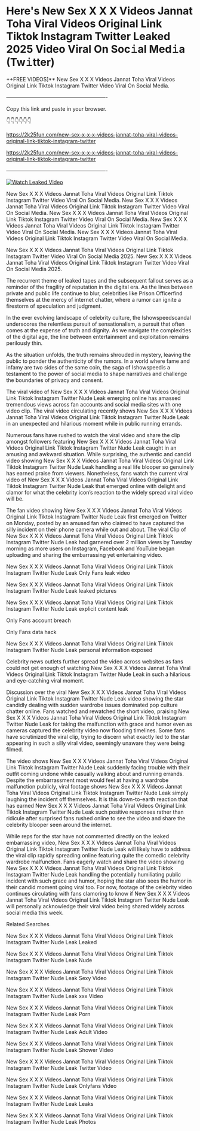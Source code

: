 # Here's New Sex X X X Videos Jannat Toha Viral Videos Original Link Tiktok Instagram Twitter Leaked 2025 Video Viral On Soc𝚒al Med𝚒a (Tw𝚒tter)

++FREE VIDEOS]** New Sex X X X Videos Jannat Toha Viral Videos Original Link Tiktok Instagram Twitter Video Viral On Social Media.

———————————————————-

Copy this link and paste in your browser.

👇👇👇👇👇👇

https://2k25fun.com/new-sex-x-x-x-videos-jannat-toha-viral-videos-original-link-tiktok-instagram-twitter

https://2k25fun.com/new-sex-x-x-x-videos-jannat-toha-viral-videos-original-link-tiktok-instagram-twitter

———————————————————-

[![Watch Leaked Video](https://miro.medium.com/v2/resize:fit:828/format:webp/1*cilzJN44JGOrTw9NJCrNHA.gif "Watch Leaked Video")](https://2k25fun.com/new-sex-x-x-x-videos-jannat-toha-viral-videos-original-link-tiktok-instagram-twitter)

New Sex X X X Videos Jannat Toha Viral Videos Original Link Tiktok Instagram Twitter Video Viral On Social Media. New Sex X X X Videos Jannat Toha Viral Videos Original Link Tiktok Instagram Twitter Video Viral On Social Media. New Sex X X X Videos Jannat Toha Viral Videos Original Link Tiktok Instagram Twitter Video Viral On Social Media. New Sex X X X Videos Jannat Toha Viral Videos Original Link Tiktok Instagram Twitter Video Viral On Social Media. New Sex X X X Videos Jannat Toha Viral Videos Original Link Tiktok Instagram Twitter Video Viral On Social Media.

New Sex X X X Videos Jannat Toha Viral Videos Original Link Tiktok Instagram Twitter Video Viral On Social Media 2025. New Sex X X X Videos Jannat Toha Viral Videos Original Link Tiktok Instagram Twitter Video Viral On Social Media 2025.

The recurrent theme of leaked tapes and the subsequent fallout serves as a reminder of the fragility of reputation in the digital era. As the lines between private and public life continue to blur, celebrities like Prison Officerfind themselves at the mercy of internet chatter, where a rumor can ignite a firestorm of speculation and judgment.

In the ever evolving landscape of celebrity culture, the Ishowspeedscandal underscores the relentless pursuit of sensationalism, a pursuit that often comes at the expense of truth and dignity. As we navigate the complexities of the digital age, the line between entertainment and exploitation remains perilously thin.

As the situation unfolds, the truth remains shrouded in mystery, leaving the public to ponder the authenticity of the rumors. In a world where fame and infamy are two sides of the same coin, the saga of Ishowspeedis a testament to the power of social media to shape narratives and challenge the boundaries of privacy and consent.

The viral video of New Sex X X X Videos Jannat Toha Viral Videos Original Link Tiktok Instagram Twitter Nude Leak emerging online has amassed tremendous views across fan accounts and social media sites with one video clip. The viral video circulating recently shows New Sex X X X Videos Jannat Toha Viral Videos Original Link Tiktok Instagram Twitter Nude Leak in an unexpected and hilarious moment while in public running errands.

Numerous fans have rushed to watch the viral video and share the clip amongst followers featuring New Sex X X X Videos Jannat Toha Viral Videos Original Link Tiktok Instagram Twitter Nude Leak caught in an amusing and awkward situation. While surprising, the authentic and candid video showing New Sex X X X Videos Jannat Toha Viral Videos Original Link Tiktok Instagram Twitter Nude Leak handling a real life blooper so genuinely has earned praise from viewers. Nonetheless, fans watch the current viral video of New Sex X X X Videos Jannat Toha Viral Videos Original Link Tiktok Instagram Twitter Nude Leak that emerged online with delight and clamor for what the celebrity icon’s reaction to the widely spread viral video will be.

The fan video showing New Sex X X X Videos Jannat Toha Viral Videos Original Link Tiktok Instagram Twitter Nude Leak first emerged on Twitter on Monday, posted by an amused fan who claimed to have captured the silly incident on their phone camera while out and about. The viral Clip of New Sex X X X Videos Jannat Toha Viral Videos Original Link Tiktok Instagram Twitter Nude Leak had garnered over 2 million views by Tuesday morning as more users on Instagram, Facebook and YouTube began uploading and sharing the embarrassing yet entertaining video.

New Sex X X X Videos Jannat Toha Viral Videos Original Link Tiktok Instagram Twitter Nude Leak Only Fans leak video

New Sex X X X Videos Jannat Toha Viral Videos Original Link Tiktok Instagram Twitter Nude Leak leaked pictures

New Sex X X X Videos Jannat Toha Viral Videos Original Link Tiktok Instagram Twitter Nude Leak explicit content leak

Only Fans account breach

Only Fans data hack

New Sex X X X Videos Jannat Toha Viral Videos Original Link Tiktok Instagram Twitter Nude Leak personal information exposed

Celebrity news outlets further spread the video across websites as fans could not get enough of watching New Sex X X X Videos Jannat Toha Viral Videos Original Link Tiktok Instagram Twitter Nude Leak in such a hilarious and eye-catching viral moment.

Discussion over the viral New Sex X X X Videos Jannat Toha Viral Videos Original Link Tiktok Instagram Twitter Nude Leak video showing the star candidly dealing with sudden wardrobe issues dominated pop culture chatter online. Fans watched and rewatched the short video, praising New Sex X X X Videos Jannat Toha Viral Videos Original Link Tiktok Instagram Twitter Nude Leak for taking the malfunction with grace and humor even as cameras captured the celebrity video now flooding timelines. Some fans have scrutinized the viral clip, trying to discern what exactly led to the star appearing in such a silly viral video, seemingly unaware they were being filmed.

The video shows New Sex X X X Videos Jannat Toha Viral Videos Original Link Tiktok Instagram Twitter Nude Leak suddenly facing trouble with their outfit coming undone while casually walking about and running errands. Despite the embarrassment most would feel at having a wardrobe malfunction publicly, viral footage shows New Sex X X X Videos Jannat Toha Viral Videos Original Link Tiktok Instagram Twitter Nude Leak simply laughing the incident off themselves. It is this down-to-earth reaction that has earned New Sex X X X Videos Jannat Toha Viral Videos Original Link Tiktok Instagram Twitter Nude Leak such positive responses rather than ridicule after surprised fans rushed online to see the video and share the celebrity blooper seen around the internet.

While reps for the star have not commented directly on the leaked embarrassing video, New Sex X X X Videos Jannat Toha Viral Videos Original Link Tiktok Instagram Twitter Nude Leak will likely have to address the viral clip rapidly spreading online featuring quite the comedic celebrity wardrobe malfunction. Fans eagerly watch and share the video showing New Sex X X X Videos Jannat Toha Viral Videos Original Link Tiktok Instagram Twitter Nude Leak handling the potentially humiliating public incident with such grace and humor, hoping the star also sees the humor in their candid moment going viral too. For now, footage of the celebrity video continues circulating with fans clamoring to know if New Sex X X X Videos Jannat Toha Viral Videos Original Link Tiktok Instagram Twitter Nude Leak will personally acknowledge their viral video being shared widely across social media this week.

Related Searches

New Sex X X X Videos Jannat Toha Viral Videos Original Link Tiktok Instagram Twitter Nude Leak Leaked

New Sex X X X Videos Jannat Toha Viral Videos Original Link Tiktok Instagram Twitter Nude Leak Nude

New Sex X X X Videos Jannat Toha Viral Videos Original Link Tiktok Instagram Twitter Nude Leak Sexy Video

New Sex X X X Videos Jannat Toha Viral Videos Original Link Tiktok Instagram Twitter Nude Leak xxx Video

New Sex X X X Videos Jannat Toha Viral Videos Original Link Tiktok Instagram Twitter Nude Leak Porn

New Sex X X X Videos Jannat Toha Viral Videos Original Link Tiktok Instagram Twitter Nude Leak Adult Video

New Sex X X X Videos Jannat Toha Viral Videos Original Link Tiktok Instagram Twitter Nude Leak Shower Video

New Sex X X X Videos Jannat Toha Viral Videos Original Link Tiktok Instagram Twitter Nude Leak Twitter Video

New Sex X X X Videos Jannat Toha Viral Videos Original Link Tiktok Instagram Twitter Nude Leak Onlyfans Video

New Sex X X X Videos Jannat Toha Viral Videos Original Link Tiktok Instagram Twitter Nude Leak Leaks

New Sex X X X Videos Jannat Toha Viral Videos Original Link Tiktok Instagram Twitter Nude Leak Photos